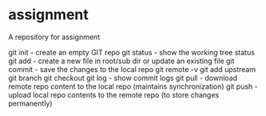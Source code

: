 # assignment
A repository for assignment

git init - create an empty GIT repo
git status - show the working tree status
git add - create a new file in root/sub dir or update an existing file
git commit - save the changes to the local repo
git remote -v
git add upstream
git branch
git checkout
git log - show commit logs
git pull - download remote repo content to the local repo (maintains synchronization)
git push - upload local repo contents to the remote repo (to store changes permanently)
